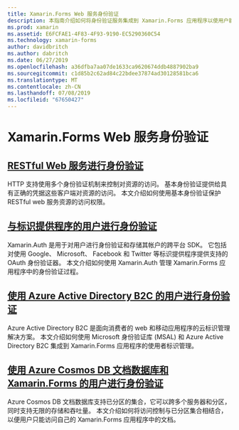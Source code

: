 ```yaml
---
title: Xamarin.Forms Web 服务身份验证
description: 本指南介绍如何将身份验证服务集成到 Xamarin.Forms 应用程序以使用户能够在仅有权访问他们自己的数据的同时共享一个后端。
ms.prod: xamarin
ms.assetid: E6FCFAE1-4F83-4F93-9190-EC5290360C54
ms.technology: xamarin-forms
author: davidbritch
ms.author: dabritch
ms.date: 06/27/2019
ms.openlocfilehash: a36dfba7aa07de1633ca9620674ddb4887902ba9
ms.sourcegitcommit: c1d85b2c62ad84c22bdee37874ad30128581bca6
ms.translationtype: MT
ms.contentlocale: zh-CN
ms.lasthandoff: 07/08/2019
ms.locfileid: "67650427"
---
```

# <a name="xamarinforms-web-service-authentication"></a>Xamarin.Forms Web 服务身份验证

## <a name="authenticate-a-restful-web-servicerestmd"></a>[RESTful Web 服务进行身份验证](rest.md)

HTTP 支持使用多个身份验证机制来控制对资源的访问。 基本身份验证提供给具有正确的凭据这些客户端对资源的访问。 本文介绍如何使用基本身份验证保护 RESTful web 服务资源的访问权限。

## <a name="authenticate-users-with-an-identity-provideroauthmd"></a>[与标识提供程序的用户进行身份验证](oauth.md)

Xamarin.Auth 是用于对用户进行身份验证和存储其帐户的跨平台 SDK。 它包括对使用 Google、 Microsoft、 Facebook 和 Twitter 等标识提供程序提供支持的 OAuth 身份验证器。 本文介绍如何使用 Xamarin.Auth 管理 Xamarin.Forms 应用程序中的身份验证过程。

## <a name="authenticate-users-with-azure-active-directory-b2cazure-ad-b2cmd"></a>[使用 Azure Active Directory B2C 的用户进行身份验证](azure-ad-b2c.md)

Azure Active Directory B2C 是面向消费者的 web 和移动应用程序的云标识管理解决方案。 本文介绍如何使用 Microsoft 身份验证库 (MSAL) 和 Azure Active Directory B2C 集成到 Xamarin.Forms 应用程序的使用者标识管理。

## <a name="authenticate-users-with-an-azure-cosmos-db-document-database-and-xamarinformsazure-cosmosdb-authmd"></a>[使用 Azure Cosmos DB 文档数据库和 Xamarin.Forms 的用户进行身份验证](azure-cosmosdb-auth.md)

Azure Cosmos DB 文档数据库支持已分区的集合，它可以跨多个服务器和分区，同时支持无限的存储和吞吐量。 本文介绍如何将访问控制与已分区集合相结合，以便用户只能访问自己的 Xamarin.Forms 应用程序中的文档。
